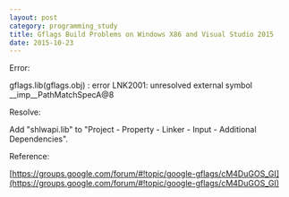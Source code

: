 ```yaml
---
layout: post
category: programming_study
title: Gflags Build Problems on Windows X86 and Visual Studio 2015
date: 2015-10-23
---
```


Error:

gflags.lib(gflags.obj) : error LNK2001: unresolved external symbol __imp__PathMatchSpecA@8

Resolve:

Add "shlwapi.lib" to "Project - Property - Linker - Input - Additional Dependencies".

Reference:

[https://groups.google.com/forum/#!topic/google-gflags/cM4DuGOS_GI](https://groups.google.com/forum/#!topic/google-gflags/cM4DuGOS_GI)
